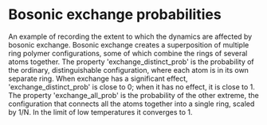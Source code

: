 Bosonic exchange probabilities
=================================================
An example of recording the extent to which the dynamics are affected by bosonic exchange. Bosonic exchange creates a superposition of multiple ring polymer configurations, some of which combine the rings of several atoms together.
The property 'exchange_distinct_prob' is the probability of the ordinary, distinguishable configuration, where each atom is in its own separate ring.
When exchange has a significant effect, 'exchange_distinct_prob' is close to 0; when it has no effect, it is close to 1.
The property 'exchange_all_prob' is the probability of the other extreme, the configuration that connects all the atoms together into a single ring, scaled by 1/N. In the limit of low temperatures it converges to 1.